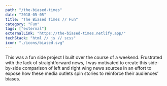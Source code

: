 ```yaml
---
path: "/the-biased-times"
date: "2018-05-05"
title: "The Biased Times // Fun"
category: "Fun"
tags: ["external"]
externalLink: "https://the-biased-times.netlify.app/"
techStack: "html // js // scss"
icon: "./icons/biased.svg"
---
```


This was a fun side project I built over the course of a weekend. Frustrated with the lack of straightforward news, I was motivated to create this side-by-side comparison of left and right wing news sources in an effort to expose how these media outlets spin stories to reinforce their audiences’ biases.
